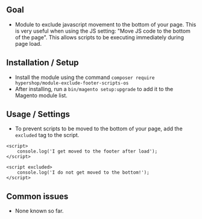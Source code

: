 ## Goal
- Module to exclude javascript movement to the bottom of your page. This is very useful when using the JS setting: "Move JS code to the bottom of the page". This allows scripts to be executing immediately during page load.

## Installation / Setup
- Install the module using the command `composer require hypershop/module-exclude-footer-scripts-os`
- After installing, run a `bin/magento setup:upgrade` to add it to the Magento module list.

## Usage / Settings
- To prevent scripts to be moved to the bottom of your page, add the `excluded` tag to the script.

```
<script>
    console.log('I get moved to the footer after load');
</script>

<script excluded>
    console.log('I do not get moved to the bottom!');
</script>
```

## Common issues
- None known so far.
